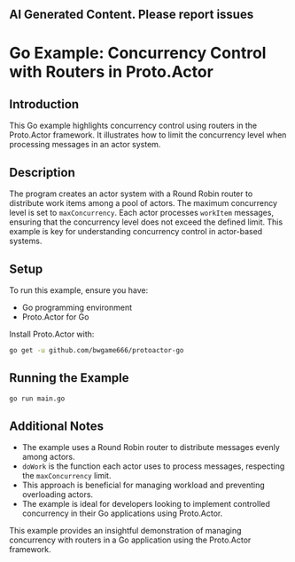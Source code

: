 ## AI Generated Content. Please report issues

# Go Example: Concurrency Control with Routers in Proto.Actor

## Introduction
This Go example highlights concurrency control using routers in the Proto.Actor framework. It illustrates how to limit the concurrency level when processing messages in an actor system.

## Description
The program creates an actor system with a Round Robin router to distribute work items among a pool of actors. The maximum concurrency level is set to `maxConcurrency`. Each actor processes `workItem` messages, ensuring that the concurrency level does not exceed the defined limit. This example is key for understanding concurrency control in actor-based systems.

## Setup
To run this example, ensure you have:
- Go programming environment
- Proto.Actor for Go

Install Proto.Actor with:
```bash
go get -u github.com/bwgame666/protoactor-go
```

## Running the Example

```bash
go run main.go
```

## Additional Notes
- The example uses a Round Robin router to distribute messages evenly among actors.
- `doWork` is the function each actor uses to process messages, respecting the `maxConcurrency` limit.
- This approach is beneficial for managing workload and preventing overloading actors.
- The example is ideal for developers looking to implement controlled concurrency in their Go applications using Proto.Actor.

This example provides an insightful demonstration of managing concurrency with routers in a Go application using the Proto.Actor framework.
